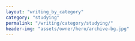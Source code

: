 ```yaml
---
layout: "writing_by_category"
category: "studying"
permalink: "/writing/category/studying/"
header-img: "assets/owner/hero/archive-bg.jpg"
---
```

